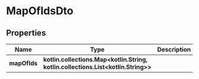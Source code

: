 
# MapOfIdsDto

## Properties
Name | Type | Description | Notes
------------ | ------------- | ------------- | -------------
**mapOfIds** | **kotlin.collections.Map&lt;kotlin.String, kotlin.collections.List&lt;kotlin.String&gt;&gt;** |  |
